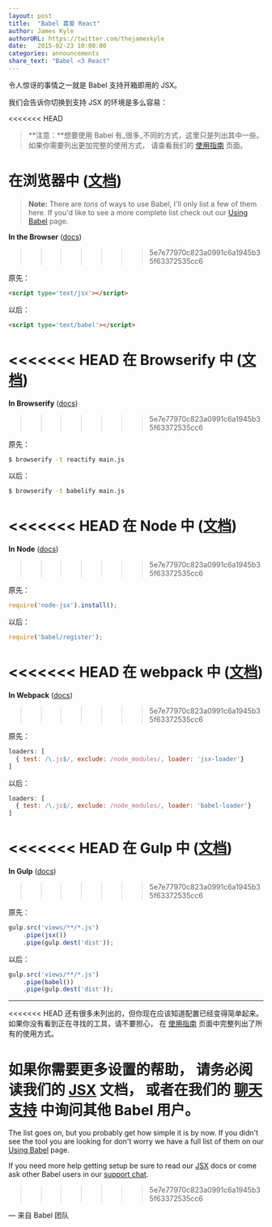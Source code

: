 ```yaml
---
layout: post
title:  "Babel 喜爱 React"
author: James Kyle
authorURL: https://twitter.com/thejameskyle
date:   2015-02-23 10:00:00
categories: announcements
share_text: "Babel <3 React"
---
```


令人惊讶的事情之一就是 Babel
支持开箱即用的 JSX。

<!--truncate-->

我们会告诉你切换到支持 JSX 的环境是多么容易：

<<<<<<< HEAD
> **注意：**想要使用 Babel 有_很多_不同的方式，这里只是列出其中一些。
> 如果你需要列出更加完整的使用方式，
> 请查看我们的 [使用指南](/docs/en/usage)<!--/docs/using-babel/--> 页面。

**在浏览器中** ([文档](/setup#installation)<!--/docs/usage/browser/-->)
=======
> **Note:** There are _tons_ of ways to use Babel, I'll only list a few of them
> here. If you'd like to see a more complete list check out our
> [Using Babel](/setup) page.

**In the Browser** ([docs](/setup#browser/))
>>>>>>> 5e7e77970c823a0991c6a1945b35f63372535cc6

原先：

```html
<script type='text/jsx'></script>
```

以后：

```html
<script type='text/babel'></script>
```

<<<<<<< HEAD
**在 Browserify 中** ([文档](/setup#installation)<!--/docs/using-babel/#browserify-->)
=======
**In Browserify** ([docs](/setup#browserify))
>>>>>>> 5e7e77970c823a0991c6a1945b35f63372535cc6

原先：

```sh title="Shell"
$ browserify -t reactify main.js
```

以后：

```sh title="Shell"
$ browserify -t babelify main.js
```

<<<<<<< HEAD
**在 Node 中** ([文档](/setup#installation)<!--/docs/usage/require/-->)
=======
**In Node** ([docs](/setup#require/))
>>>>>>> 5e7e77970c823a0991c6a1945b35f63372535cc6

原先：

```js title="JavaScript"
require('node-jsx').install();
```

以后：

```js title="JavaScript"
require('babel/register');
````

<<<<<<< HEAD
**在 webpack 中** ([文档](/setup#installation)<!--/docs/using-babel/#webpack-->)
=======
**In Webpack** ([docs](/setup#webpack))
>>>>>>> 5e7e77970c823a0991c6a1945b35f63372535cc6

原先：

```js title="JavaScript"
loaders: [
  { test: /\.js$/, exclude: /node_modules/, loader: 'jsx-loader'}
]
```

以后：

```js title="JavaScript"
loaders: [
  { test: /\.js$/, exclude: /node_modules/, loader: 'babel-loader'}
]
```

<<<<<<< HEAD
**在 Gulp 中** ([文档](/setup#installation)<!--/docs/using-babel/#gulp-->)
=======
**In Gulp** ([docs](/setup#gulp))
>>>>>>> 5e7e77970c823a0991c6a1945b35f63372535cc6

原先：

```js title="JavaScript"
gulp.src('views/**/*.js')
    .pipe(jsx())
    .pipe(gulp.dest('dist'));
```

以后：

```js title="JavaScript"
gulp.src('views/**/*.js')
    .pipe(babel())
    .pipe(gulp.dest('dist'));
```

---

<<<<<<< HEAD
还有很多未列出的，但你现在应该知道配置已经变得简单起来。
如果你没有看到正在寻找的工具，请不要担心，
在 [使用指南](/docs/en/usage)<!--/docs/using-babel/--> 页面中完整列出了所有的使用方式。

如果你需要更多设置的帮助，
请务必阅读我们的 [JSX](/docs/usage/jsx/)<!----> 文档，
或者在我们的 [聊天支持](https://gitter.im/babel/babel) 中询问其他 Babel 用户。
=======
The list goes on, but you probably get how simple it is by now. If you didn't
see the tool you are looking for don't worry we have a full list of them on our
[Using Babel](/setup) page.

If you need more help getting setup be sure to read our [JSX](/setup#jsx/)
docs or come ask other Babel users in our
[support chat](https://gitter.im/babel/babel).
>>>>>>> 5e7e77970c823a0991c6a1945b35f63372535cc6

<p class="text-right">— 来自 Babel 团队</p>
